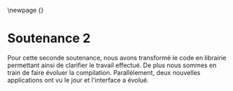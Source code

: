 \newpage {}

# Soutenance 2

Pour cette seconde soutenance, nous avons transformé le code en librairie
permettant ainsi de clarifier le travail effectué. De plus nous sommes en train
de faire évoluer la compilation. Parallèlement, deux
nouvelles applications ont vu le jour et l'interface a évolué.


